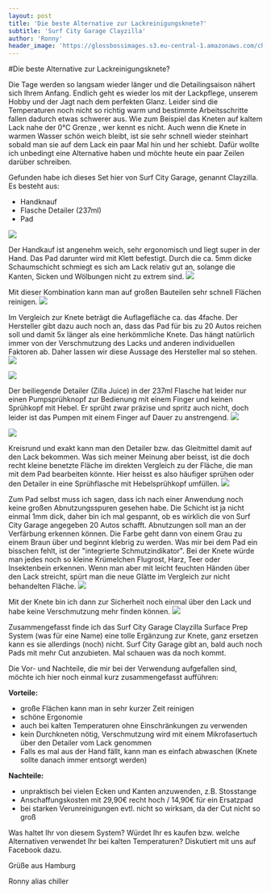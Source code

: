 ```yaml
---
layout: post
title: 'Die beste Alternative zur Lackreinigungsknete?'
subtitle: 'Surf City Garage Clayzilla'
author: 'Ronny'
header_image: 'https://glossbossimages.s3.eu-central-1.amazonaws.com/chiller/alternative-knete/knete005.jpg'
---
```

#Die beste Alternative zur Lackreinigungsknete?

Die Tage werden so langsam wieder länger und die Detailingsaison nähert sich Ihrem Anfang. Endlich geht es wieder los mit der Lackpflege, unserem Hobby und der Jagt nach dem perfekten Glanz. Leider sind die Temperaturen noch nicht so richtig warm und bestimmte Arbeitsschritte fallen dadurch etwas schwerer aus. Wie zum Beispiel das Kneten auf kaltem Lack nahe der 0°C Grenze , wer kennt es nicht. Auch wenn die Knete in warmen Wasser schön weich bleibt, ist sie sehr schnell wieder steinhart sobald man sie auf dem Lack ein paar Mal hin und her schiebt. Dafür wollte ich unbedingt eine Alternative haben und möchte heute ein paar Zeilen darüber schreiben.

Gefunden habe ich dieses Set hier von Surf City Garage, genannt Clayzilla. Es besteht aus:

- Handknauf
- Flasche Detailer (237ml)
- Pad

![](https://glossbossimages.s3.eu-central-1.amazonaws.com/chiller/alternative-knete/knete018.jpg)

Der Handkauf ist angenehm weich, sehr ergonomisch und liegt super in der Hand. Das Pad darunter wird mit Klett befestigt. Durch die ca. 5mm dicke Schaumschicht schmiegt es sich am Lack relativ gut an, solange die Kanten, Sicken und Wölbungen nicht zu extrem sind.
![](https://glossbossimages.s3.eu-central-1.amazonaws.com/chiller/alternative-knete/knete010.jpg)

Mit dieser Kombination kann man auf großen Bauteilen sehr schnell Flächen reinigen.
![](https://glossbossimages.s3.eu-central-1.amazonaws.com/chiller/alternative-knete/knete005.jpg)

Im Vergleich zur Knete beträgt die Auflagefläche ca. das 4fache. Der Hersteller gibt dazu auch noch an, dass das Pad für bis zu 20 Autos reichen soll und damit 5x länger als eine herkömmliche Knete. Das hängt natürlich immer von der Verschmutzung des Lacks und anderen individuellen Faktoren ab. Daher lassen wir diese Aussage des Hersteller mal so stehen.
![](https://glossbossimages.s3.eu-central-1.amazonaws.com/chiller/alternative-knete/knete012.jpg)

![](https://glossbossimages.s3.eu-central-1.amazonaws.com/chiller/alternative-knete/knete009.jpg)

Der beiliegende Detailer (Zilla Juice) in der 237ml Flasche hat leider nur einen Pumpsprühknopf zur Bedienung mit einem Finger und keinen Sprühkopf mit Hebel. Er sprüht zwar präzise und spritz auch nicht, doch leider ist das Pumpen mit einem Finger auf Dauer zu anstrengend.
![](https://glossbossimages.s3.eu-central-1.amazonaws.com/chiller/alternative-knete/knete002.jpg)

![](https://glossbossimages.s3.eu-central-1.amazonaws.com/chiller/alternative-knete/knete001.jpg)

Kreisrund und exakt kann man den Detailer bzw. das Gleitmittel damit auf den Lack bekommen. Was sich meiner Meinung aber beisst, ist die doch recht kleine benetzte Fläche im direkten Vergleich zu der Fläche, die man mit dem Pad bearbeiten könnte. Hier heisst es also häufiger sprühen oder den Detailer in eine Sprühflasche mit Hebelsprühkopf umfüllen.
![](https://glossbossimages.s3.eu-central-1.amazonaws.com/chiller/alternative-knete/knete004.jpg)

Zum Pad selbst muss ich sagen, dass ich nach einer Anwendung noch keine großen Abnutzungsspuren gesehen habe. Die Schicht ist ja nicht einmal 1mm dick, daher bin ich mal gespannt, ob es wirklich die von Surf City Garage angegeben 20 Autos schafft. Abnutzungen soll man an der Verfärbung erkennen können. Die Farbe geht dann von einem Grau zu einem Braun über und beginnt klebrig zu werden. Was mir bei dem Pad ein bisschen fehlt, ist der "integrierte Schmutzindikator". Bei der Knete würde man jedes noch so kleine Krümelchen Flugrost, Harz, Teer oder Insektenbein erkennen. Wenn man aber mit leicht feuchten Händen über den Lack streicht, spürt man die neue Glätte im Vergleich zur nicht behandelten Fläche.
![](https://glossbossimages.s3.eu-central-1.amazonaws.com/chiller/alternative-knete/knete006.jpg)

Mit der Knete bin ich dann zur Sicherheit noch einmal über den Lack und habe keine Verschmutzung mehr finden können.
![](https://glossbossimages.s3.eu-central-1.amazonaws.com/chiller/alternative-knete/knete008.jpg)

Zusammengefasst finde ich das Surf City Garage Clayzilla Surface Prep System (was für eine Name) eine tolle Ergänzung zur Knete, ganz ersetzen kann es sie allerdings (noch) nicht. Surf City Garage gibt an, bald auch noch Pads mit mehr Cut anzubieten. Mal schauen was da noch kommt.

Die Vor- und Nachteile, die mir bei der Verwendung aufgefallen sind, möchte ich hier noch einmal kurz zusammengefasst aufführen:

**Vorteile:**

 +  große Flächen kann man in sehr kurzer Zeit reinigen
 +  schöne Ergonomie
 +  auch bei kalten Temperaturen ohne Einschränkungen zu verwenden
 +  kein Durchkneten nötig, Verschmutzung wird mit einem Mikrofasertuch über den Detailer vom Lack genommen
 +  Falls es mal aus der Hand fällt, kann man es einfach abwaschen (Knete sollte danach immer entsorgt werden)

**Nachteile:**

 -  unpraktisch bei vielen Ecken und Kanten anzuwenden, z.B. Stosstange
 -  Anschaffungskosten mit 29,90€ recht hoch / 14,90€ für ein Ersatzpad
 -  bei starken Verunreinigungen evtl. nicht so wirksam, da der Cut nicht so groß


Was haltet Ihr von diesem System? Würdet Ihr es kaufen bzw. welche Alternativen verwendet Ihr bei kalten Temperaturen? Diskutiert mit uns auf Facebook dazu.

Grüße aus Hamburg

Ronny alias chiller
